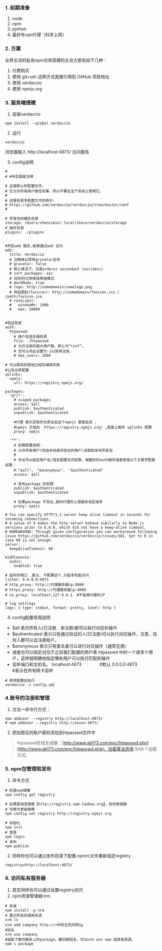 ### 1. 前期准备
1. node
2. npm
3. python
4. 最好有vpn代理（科学上网）

### 2. 方案
业界主流的私有npm仓库搭建的主流方案有如下几种：
1. 付费购买
2. 使用 git+ssh 这种方式直接引用到 GitHub 项目地址
3. 使用 verdaccio
4. 使用 npmjs.org

### 3. 服务端搭建

1. 安装verdaccio
```
npm install --global verdaccio
```

2. 运行
```
verdaccio
```
浏览器输入 http://localhost:4873/ 访问服务

3. config说明
```shell
#
# #号后面是注释

# 这是默认的配置文件。
# 它允许所有用户做任何事，所以不要在生产系统上使用它。
#
# 这里有更多配置文件的例子:
# https://github.com/verdaccio/verdaccio/tree/master/conf
#

# 所有包的缓存目录
storage: /Users/chenzimin/.local/share/verdaccio/storage
# 插件目录
plugins: ./plugins


#开启web 服务,能够通过web 访问
web:
  title: Verdaccio
  # 注释掉以禁用gravatar支持
  # gravatar: false
  # 默认情况下，包是orderer ascendant (asc|desc)
  # sort_packages: asc
  # 将你的UI转换成黑暗模式
  # darkMode: true
  # logo: http://somedomain/somelogo.png
  # 网站图标(favicon): http://somedomain/favicon.ico | /path/favicon.ico
  # rateLimit:
  #   windowMs: 1000
  #   max: 10000


#验证信息
auth:
  htpasswd:
    # 用户信息存储目录
    file: ./htpasswd
    # 允许注册的最大用户数，默认为“+inf”。
    # 您可以将此设置为-1以禁用注册。
    # max_users: 1000

# 可以联系的其他已知存储库列表
#公有仓库配置
uplinks:
  npmjs:
    url: https://registry.npmjs.org/

packages:
  '@*/*':
    # scoped packages
    access: $all
    publish: $authenticated
    unpublish: $authenticated
    
    #代理 表示没有的仓库会去这个npmjs 里面去找 ,
    #npmjs 又指向  https://registry.npmjs.org/ ,就是上面的 uplinks 配置
    proxy: npmjs

  '**':
    # 权限配置说明：
    # 允许所有用户(包括未经身份验证的用户)读取和发布所有包
    #
    # 你也可以指定用户名/组名配置访问权限，根据你的auth插件或者使用以下关键字配置权限：
    # "$all"， "$anonymous"， "$authenticated"
    access: $all

    # 发布package 的权限
    publish: $authenticated
    unpublish: $authenticated

    # 如果package 不存在,就向代理的上游服务发起请求
    proxy: npmjs

# You can specify HTTP/1.1 server keep alive timeout in seconds for incoming connections.
# A value of 0 makes the http server behave similarly to Node.js versions prior to 8.0.0, which did not have a keep-alive timeout.
# WORKAROUND: Through given configuration you can workaround following issue https://github.com/verdaccio/verdaccio/issues/301. Set to 0 in case 60 is not enough.
server:
  keepAliveTimeout: 60

middlewares:
  audit:
    enabled: true

# 监听的端口 ,重点, 不配置这个,只能本机能访问
listen: 0.0.0.0:4873
# http_proxy: http://代理服务器ip:8080
# https_proxy: http://代理服务器ip:8080
# no_proxy: localhost,127.0.0.1  #不适用代理的iP

# log settings
logs: { type: stdout, format: pretty, level: http }

```
4. config配置常用说明
+ $all 表示所有人(已注册、未注册)都可以执行对应的操作
+ $authenticated 表示只有通过验证的人(已注册)可以执行对应操作，注意，任何人都可以去注册账户。
+ $anonymous 表示只有匿名者可以进行对应操作（通常无用）
+ 或者也可以指定对应于之前我们配置的用户表 htpasswd 中的一个或多个用户，这样就明确地指定哪些用户可以执行匹配的操作
+ 监听端口和主机名。
localhost:4873 　　　　#默认
0.0.0.0:4873　　　　　#表示在所有网卡监听
```shell
# 修改配置后执行
verdaccio -c config.yml
```

### 4.账号的注册和管理

1. 方法一命令行方式：

```shell
npm adduser --registry http://localhost:4873/
# npm adduser --registry http://xxxxx:4873/
```

2. 把加密后的账户密码添加到htpasswd文件中

>htpasswd在线生成器：[http://www.ab173.com/enc/htpasswd.php](http://www.ab173.com/enc/htpasswd.php)，加密算法选择 SHA-1 加密方式。

### 5. npm包管理和发布
1. 命令方式
```shell
# 检查npm镜像
npm config get registry

# 如果是淘宝镜像【http://registry.npm.taobao.org】，则切换镜像
# 切换为原始镜像
npm config set registry http://registry.npmjs.org

# 初始化
npm init
# 登录
npm login
# 发布
npm publish

```
2. 同样你也可以通过发布目录下配置.npmrc文件重新指定registry
```
registry=http://localhost:4873/
```

### 6. 访问私有服务器
1. 其实同样也可以通过设置registry访问
2. npm资源管理器nrm
```shell
# 安装
npm install -g nrm
# 展示所有的通用资源
nrm ls 
nrm add company http://+你的主机内网ip
#别名
nrm use company
#就能下载你服务上的package，要切换回去，可以nrm use npm 或其他资源。
npm i package

```
